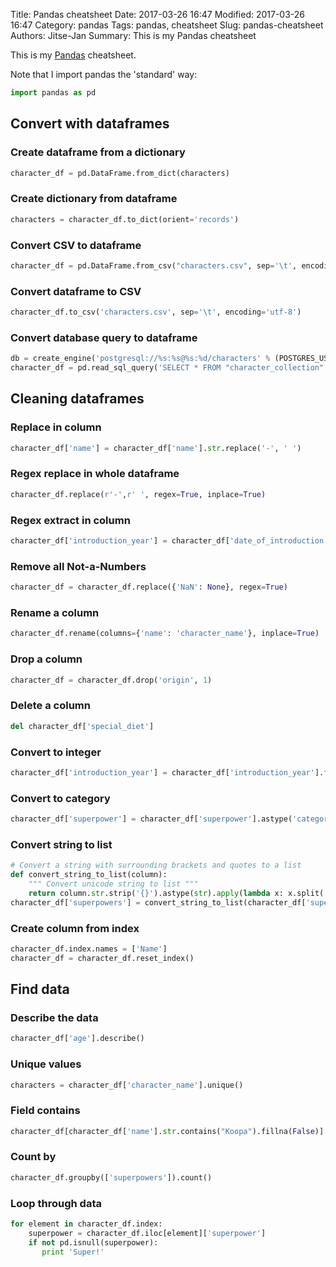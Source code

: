Title: Pandas cheatsheet
Date: 2017-03-26 16:47
Modified: 2017-03-26 16:47
Category: pandas
Tags: pandas, cheatsheet
Slug: pandas-cheatsheet
Authors: Jitse-Jan
Summary: This is my Pandas cheatsheet

This is my [Pandas](http://pandas.pydata.org) cheatsheet. 

Note that I import pandas the 'standard' way:
``` python
import pandas as pd
```
## Convert with dataframes
### Create dataframe from a dictionary
``` python
character_df = pd.DataFrame.from_dict(characters)
```

### Create dictionary from dataframe
``` python
characters = character_df.to_dict(orient='records')
```

### Convert CSV to dataframe
``` python
character_df = pd.DataFrame.from_csv("characters.csv", sep='\t', encoding='utf-8')
```

### Convert dataframe to CSV
``` python
character_df.to_csv('characters.csv', sep='\t', encoding='utf-8')
```

### Convert database query to dataframe
``` python
db = create_engine('postgresql://%s:%s@%s:%d/characters' % (POSTGRES_USER, POSTGRES_PASS, POSTGRES_HOST, POSTGRES_PORT))
character_df = pd.read_sql_query('SELECT * FROM "character_collection"', con=db)
```

## Cleaning dataframes
### Replace in column
``` python
character_df['name'] = character_df['name'].str.replace('-', ' ')
```
### Regex replace in whole dataframe
``` python
character_df.replace(r'-',r' ', regex=True, inplace=True)
```
### Regex extract in column
``` python
character_df['introduction_year'] = character_df['date_of_introduction'].str.extract('(\d{4})-..-..', expand=True)
```
### Remove all Not-a-Numbers
``` python
character_df = character_df.replace({'NaN': None}, regex=True)
```
### Rename a column
``` python
character_df.rename(columns={'name': 'character_name'}, inplace=True)
```
### Drop a column
``` python
character_df = character_df.drop('origin', 1)
```
### Delete a column
``` python
del character_df['special_diet']
```
### Convert to integer
``` python
character_df['introduction_year'] = character_df['introduction_year'].fillna(-1).astype('int64')
```
### Convert to category
``` python
character_df['superpower'] = character_df['superpower'].astype('category')
```

### Convert string to list
``` python
# Convert a string with surrounding brackets and quotes to a list
def convert_string_to_list(column):
    """ Convert unicode string to list """
    return column.str.strip('{}').astype(str).apply(lambda x: x.split(',')[0].strip("\"") if len(x) > 0 else "")
character_df['superpowers'] = convert_string_to_list(character_df['superpowers'])
```

### Create column from index
``` python
character_df.index.names = ['Name']
character_df = character_df.reset_index()
```

## Find data
### Describe the data
``` python
character_df['age'].describe()
```
### Unique values
``` python
characters = character_df['character_name'].unique()
```

### Field contains
``` python
character_df[character_df['name'].str.contains("Koopa").fillna(False)]
```

### Count by
``` python
character_df.groupby(['superpowers']).count()
```

### Loop through data
``` python
for element in character_df.index:
    superpower = character_df.iloc[element]['superpower']
    if not pd.isnull(superpower):
       print 'Super!'
```
